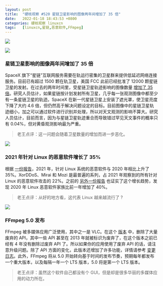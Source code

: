 ```yaml
---
layout: post
title:	"硬核观察 #520 星链卫星影响的图像两年间增加了 35 倍"
date:	2022-01-18 18:43:53 +0800 
categories:	硬核观察 linuxcn 
tags:	[linuxcn,星链,恶意软件,FFmpeg]
---
```



![](/Asserts/Images//attachment/album/202201/18/184234pzr9erk5nz9dkrmy.jpg)


![](/Asserts/Images//attachment/album/202201/18/184257jnnphhnxpzcp7nun.jpg)


### 星链卫星影响的图像两年间增加了 35 倍


SpaceX 旗下“星链”互联网服务需要在轨运行密集的卫星群来提供低延迟网络连接服务。目前已有超过 1500 颗在轨卫星，美国 FCC 此前已经批准了 12000 颗星链卫星的发射。在过去的两年时间里，受星链卫星轨迹影响的图像数量 [增加了 35 倍](https://arstechnica.com/science/2022/01/astronomers-find-growing-number-of-starlink-satellite-tracks/)。研究人员估计，如果星链按计划发射所有卫星，几乎每一张观测图像中都至少有一条星链卫星的轨迹。SpaceX 在新一代星链卫星上安装了遮光罩，使卫星亮度下降了大约 4.6 倍，但仍然高于解决问题设定的目标。目前图像中的星链卫星轨迹细小，加之可以通过软件进行识别并处理，所以对天文观测的影响不算大。研究人员估计，目前而言，因为与星链卫星轨迹重合而导致错过罕见天文事件的概率只有 0.04%，但对黄昏观测影响最为严重。



> 
> 老王点评：这一问题会随着卫星数量的增加而进一步恶化。
> 
> 
> 


![](/Asserts/Images//attachment/album/202201/18/184319kayybaba99sbaroa.jpg)


### 2021 年针对 Linux 的恶意软件增长了 35%


根据 [一份报告](https://www.bleepingcomputer.com/news/security/linux-malware-sees-35-percent-growth-during-2021/)，2021 年，针对 Linux 系统的恶意软件与 2020 年相比上升了 35%。XorDDoS、Mirai 和 Mozi 是最普遍的系列，占 2021 年观察到的所有针对 Linux 的恶意软件攻击的 22%。之前的 [另外一份报告](https://www.intezer.com/blog/cloud-security/2020-set-record-for-new-linux-malware-families/) 也证实了这个增长趋势，发现 2020 年 Linux 恶意软件家族比前一年增加了 40%。



> 
> 老王点评：从好的地方看，这代表 Linux 越来越流行了 ?
> 
> 
> 


![](/Asserts/Images//attachment/album/202201/18/184336mo4bqv0or40mbzm4.jpg)


### FFmpeg 5.0 发布


FFmpeg 被多媒体应用广泛使用，其中之一是 VLC。在这个 [版本](http://www.jbkempf.com/blog/post/2022/FFmpeg-5.0) 中，删除了大量废弃的 API，其中一些 API 甚至在 2013 年就被标识为废弃了，在这个版本之前已经有 4 年没有删除过废弃 API 了。所以如果你的应用使用了废弃 API 的话，请注意升级问题。除了 API 方面的变化，此版本还增加了许多功能，详情请参考 [变更日志](http://ffmpeg.org/#pr5.0)。此外，FFmpeg 将从 5.0 开始转向基于时间的发布节奏，预期每年都发布一个重大版本，以及每隔一年一个 LTS 版本，5.0 将是第一个 LTS 版本。



> 
> 老王点评：虽然这个软件自己都没有个 GUI，但是却是很多华丽的多媒体应用的动力所在。
> 
> 
>
